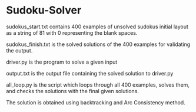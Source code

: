 # Sudoku-Solver

sudokus_start.txt contains 400 examples of unsolved sudokus initial layout as a string of 81 with 0 representing the blank spaces.

sudokus_finish.txt is the solved solutions of the 400 examples for validating the output.

driver.py is the program to solve a given input

output.txt is the output file containing the solved solution to driver.py

all_loop.py is the script which loops through all 400 examples, solves them, and checks the solutions with the final given solutions.

The solution is obtained using backtracking and Arc Consistency method.
